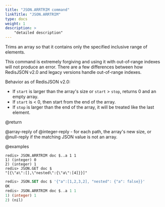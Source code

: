 ```yaml
---
title: "JSON.ARRTRIM command"
linkTitle: "JSON.ARRTRIM"
type: docs
weight: 1
description: >
    "detailed description"
---
```


Trims an array so that it contains only the specified inclusive range of elements.

This command is extremely forgiving and using it with out-of-range indexes will not produce an error. There are a few differences between how RedisJSON v2.0 and legacy versions handle out-of-range indexes.

Behavior as of RedisJSON v2.0:

* If `start` is larger than the array's size or `start` > `stop`, returns 0 and an empty array. 
* If `start` is < 0, then start from the end of the array.
* If `stop` is larger than the end of the array, it will be treated like the last element.

@return

@array-reply of @integer-reply - for each path, the array's new size, or @null-reply if the matching JSON value is not an array.

@examples

```
redis> JSON.ARRTRIM doc $..a 1 1
1) (integer) 0
2) (integer) 1
redis> JSON.GET doc $
"[{\"a\":[],\"nested\":{\"a\":[4]}}]"
```

```sql
redis> JSON.SET doc $ '{"a":[1,2,3,2], "nested": {"a": false}}'
OK
redis> JSON.ARRTRIM doc $..a 1 1
1) (integer) 1
2) (nil)
```
